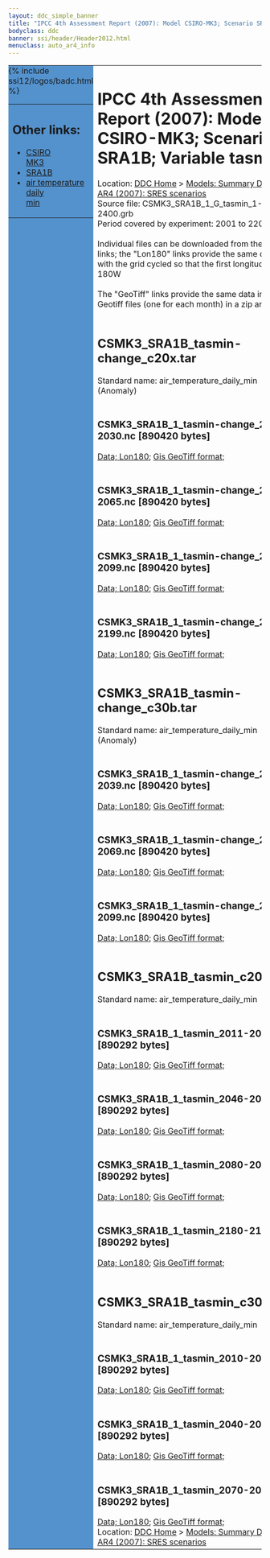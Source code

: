```yaml
---
layout: ddc_simple_banner
title: "IPCC 4th Assessment Report (2007): Model CSIRO-MK3; Scenario SRA1B; Variable tasmin"
bodyclass: ddc
banner: ssi/header/Header2012.html
menuclass: auto_ar4_info
---
```



<table width="100%" border="0" cellspacing="0" cellpadding="0" style="border-collapse: collapse;">
<tr style="margin:0;padding:0;border:0;">
<td style="margin:0;padding:0;border:0;height:1pt;width:150pt;background:#5492CD;" valign="top" >

<div id="lh-col2" class="auto_ar4_info">
<table class="menumain" bgcolor="#5492CD" cellspacing="0" width="100%" border="0">
<tr><td>
<h2> Other links:</h2>
<ul>
<li><a href="/auto/ar4/model-CSIRO-MK3.html">CSIRO<br/>MK3</a></li>
<li><a href="/auto/ar4/scenario-SRA1B.html">SRA1B</a></li>
<li><a href="/auto/ar4/var-air_temperature_daily_min.html">air temperature daily<br/> min</a></li>
</ul>
</td></tr>
{% include ssi12/logos/badc.html %}
</table>
</div>
</td>
<td><h1>IPCC 4th Assessment Report (2007): Model CSIRO-MK3; Scenario SRA1B; Variable tasmin</h1>

<!-- Breadcrumb1 -->
<div id="breadcrumb1" align="left">
Location: <a href="/index.html">DDC Home</a> > <a href="/sim/gcm_clim/">Models: Summary Data</a>
> <a href="/sim/gcm_clim/SRES_AR4/index.html">AR4 (2007): SRES scenarios</a>
</div>
<!-- End of Breadcrumb1 -->Source file: CSMK3_SRA1B_1_G_tasmin_1-2400.grb
<br/>
Period covered by experiment: 2001 to 2200<br/>
<br/>Individual files can be downloaded from the "data" links; the "Lon180" links provide the same data
         with the grid cycled so that the first longitude is 180W<br/>
<br/>The "GeoTiff" links provide the same data in 12 Geotiff files (one for each month)
          in a zip archive<br/>
<br/><h2>CSMK3_SRA1B_tasmin-change_c20x.tar</h2>
Standard name: air_temperature_daily_min (Anomaly)<br>
<br/><h3>CSMK3_SRA1B_1_tasmin-change_2011-2030.nc [890420 bytes]</h3>
<a href="/cgi-bin/downl/ar4_nc/tasmin/CSMK3_SRA1B_1_tasmin-change_2011-2030.nc">Data; </a><a href="/cgi-bin/downl/ar4_nc/tasmin/CSMK3_SRA1B_1_tasmin-change_2011-2030.cyto180.nc"> Lon180</a>; <a href="/cgi-bin/downl/ar4_tif/tasmin/CSMK3_SRA1B_1_tasmin-change_2011-2030.zip">Gis GeoTiff format; </a><br/>
<br/><h3>CSMK3_SRA1B_1_tasmin-change_2046-2065.nc [890420 bytes]</h3>
<a href="/cgi-bin/downl/ar4_nc/tasmin/CSMK3_SRA1B_1_tasmin-change_2046-2065.nc">Data; </a><a href="/cgi-bin/downl/ar4_nc/tasmin/CSMK3_SRA1B_1_tasmin-change_2046-2065.cyto180.nc"> Lon180</a>; <a href="/cgi-bin/downl/ar4_tif/tasmin/CSMK3_SRA1B_1_tasmin-change_2046-2065.zip">Gis GeoTiff format; </a><br/>
<br/><h3>CSMK3_SRA1B_1_tasmin-change_2080-2099.nc [890420 bytes]</h3>
<a href="/cgi-bin/downl/ar4_nc/tasmin/CSMK3_SRA1B_1_tasmin-change_2080-2099.nc">Data; </a><a href="/cgi-bin/downl/ar4_nc/tasmin/CSMK3_SRA1B_1_tasmin-change_2080-2099.cyto180.nc"> Lon180</a>; <a href="/cgi-bin/downl/ar4_tif/tasmin/CSMK3_SRA1B_1_tasmin-change_2080-2099.zip">Gis GeoTiff format; </a><br/>
<br/><h3>CSMK3_SRA1B_1_tasmin-change_2180-2199.nc [890420 bytes]</h3>
<a href="/cgi-bin/downl/ar4_nc/tasmin/CSMK3_SRA1B_1_tasmin-change_2180-2199.nc">Data; </a><a href="/cgi-bin/downl/ar4_nc/tasmin/CSMK3_SRA1B_1_tasmin-change_2180-2199.cyto180.nc"> Lon180</a>; <a href="/cgi-bin/downl/ar4_tif/tasmin/CSMK3_SRA1B_1_tasmin-change_2180-2199.zip">Gis GeoTiff format; </a><br/>
<br/><h2>CSMK3_SRA1B_tasmin-change_c30b.tar</h2>
Standard name: air_temperature_daily_min (Anomaly)<br>
<br/><h3>CSMK3_SRA1B_1_tasmin-change_2010-2039.nc [890420 bytes]</h3>
<a href="/cgi-bin/downl/ar4_nc/tasmin/CSMK3_SRA1B_1_tasmin-change_2010-2039.nc">Data; </a><a href="/cgi-bin/downl/ar4_nc/tasmin/CSMK3_SRA1B_1_tasmin-change_2010-2039.cyto180.nc"> Lon180</a>; <a href="/cgi-bin/downl/ar4_tif/tasmin/CSMK3_SRA1B_1_tasmin-change_2010-2039.zip">Gis GeoTiff format; </a><br/>
<br/><h3>CSMK3_SRA1B_1_tasmin-change_2040-2069.nc [890420 bytes]</h3>
<a href="/cgi-bin/downl/ar4_nc/tasmin/CSMK3_SRA1B_1_tasmin-change_2040-2069.nc">Data; </a><a href="/cgi-bin/downl/ar4_nc/tasmin/CSMK3_SRA1B_1_tasmin-change_2040-2069.cyto180.nc"> Lon180</a>; <a href="/cgi-bin/downl/ar4_tif/tasmin/CSMK3_SRA1B_1_tasmin-change_2040-2069.zip">Gis GeoTiff format; </a><br/>
<br/><h3>CSMK3_SRA1B_1_tasmin-change_2070-2099.nc [890420 bytes]</h3>
<a href="/cgi-bin/downl/ar4_nc/tasmin/CSMK3_SRA1B_1_tasmin-change_2070-2099.nc">Data; </a><a href="/cgi-bin/downl/ar4_nc/tasmin/CSMK3_SRA1B_1_tasmin-change_2070-2099.cyto180.nc"> Lon180</a>; <a href="/cgi-bin/downl/ar4_tif/tasmin/CSMK3_SRA1B_1_tasmin-change_2070-2099.zip">Gis GeoTiff format; </a><br/>
<br/><h2>CSMK3_SRA1B_tasmin_c20x.tar</h2>
Standard name: air_temperature_daily_min<br>
<br/><h3>CSMK3_SRA1B_1_tasmin_2011-2030.nc [890292 bytes]</h3>
<a href="/cgi-bin/downl/ar4_nc/tasmin/CSMK3_SRA1B_1_tasmin_2011-2030.nc">Data; </a><a href="/cgi-bin/downl/ar4_nc/tasmin/CSMK3_SRA1B_1_tasmin_2011-2030.cyto180.nc"> Lon180</a>; <a href="/cgi-bin/downl/ar4_tif/tasmin/CSMK3_SRA1B_1_tasmin_2011-2030.zip">Gis GeoTiff format; </a><br/>
<br/><h3>CSMK3_SRA1B_1_tasmin_2046-2065.nc [890292 bytes]</h3>
<a href="/cgi-bin/downl/ar4_nc/tasmin/CSMK3_SRA1B_1_tasmin_2046-2065.nc">Data; </a><a href="/cgi-bin/downl/ar4_nc/tasmin/CSMK3_SRA1B_1_tasmin_2046-2065.cyto180.nc"> Lon180</a>; <a href="/cgi-bin/downl/ar4_tif/tasmin/CSMK3_SRA1B_1_tasmin_2046-2065.zip">Gis GeoTiff format; </a><br/>
<br/><h3>CSMK3_SRA1B_1_tasmin_2080-2099.nc [890292 bytes]</h3>
<a href="/cgi-bin/downl/ar4_nc/tasmin/CSMK3_SRA1B_1_tasmin_2080-2099.nc">Data; </a><a href="/cgi-bin/downl/ar4_nc/tasmin/CSMK3_SRA1B_1_tasmin_2080-2099.cyto180.nc"> Lon180</a>; <a href="/cgi-bin/downl/ar4_tif/tasmin/CSMK3_SRA1B_1_tasmin_2080-2099.zip">Gis GeoTiff format; </a><br/>
<br/><h3>CSMK3_SRA1B_1_tasmin_2180-2199.nc [890292 bytes]</h3>
<a href="/cgi-bin/downl/ar4_nc/tasmin/CSMK3_SRA1B_1_tasmin_2180-2199.nc">Data; </a><a href="/cgi-bin/downl/ar4_nc/tasmin/CSMK3_SRA1B_1_tasmin_2180-2199.cyto180.nc"> Lon180</a>; <a href="/cgi-bin/downl/ar4_tif/tasmin/CSMK3_SRA1B_1_tasmin_2180-2199.zip">Gis GeoTiff format; </a><br/>
<br/><h2>CSMK3_SRA1B_tasmin_c30b.tar</h2>
Standard name: air_temperature_daily_min<br>
<br/><h3>CSMK3_SRA1B_1_tasmin_2010-2039.nc [890292 bytes]</h3>
<a href="/cgi-bin/downl/ar4_nc/tasmin/CSMK3_SRA1B_1_tasmin_2010-2039.nc">Data; </a><a href="/cgi-bin/downl/ar4_nc/tasmin/CSMK3_SRA1B_1_tasmin_2010-2039.cyto180.nc"> Lon180</a>; <a href="/cgi-bin/downl/ar4_tif/tasmin/CSMK3_SRA1B_1_tasmin_2010-2039.zip">Gis GeoTiff format; </a><br/>
<br/><h3>CSMK3_SRA1B_1_tasmin_2040-2069.nc [890292 bytes]</h3>
<a href="/cgi-bin/downl/ar4_nc/tasmin/CSMK3_SRA1B_1_tasmin_2040-2069.nc">Data; </a><a href="/cgi-bin/downl/ar4_nc/tasmin/CSMK3_SRA1B_1_tasmin_2040-2069.cyto180.nc"> Lon180</a>; <a href="/cgi-bin/downl/ar4_tif/tasmin/CSMK3_SRA1B_1_tasmin_2040-2069.zip">Gis GeoTiff format; </a><br/>
<br/><h3>CSMK3_SRA1B_1_tasmin_2070-2099.nc [890292 bytes]</h3>
<a href="/cgi-bin/downl/ar4_nc/tasmin/CSMK3_SRA1B_1_tasmin_2070-2099.nc">Data; </a><a href="/cgi-bin/downl/ar4_nc/tasmin/CSMK3_SRA1B_1_tasmin_2070-2099.cyto180.nc"> Lon180</a>; <a href="/cgi-bin/downl/ar4_tif/tasmin/CSMK3_SRA1B_1_tasmin_2070-2099.zip">Gis GeoTiff format; </a><br/>
<!-- Breadcrumb2 -->
<div id="breadcrumb2" align="left">
Location: <a href="/index.html">DDC Home</a> > <a href="/sim/gcm_clim/">Models: Summary Data</a>
> <a href="/sim/gcm_clim/SRES_AR4/index.html">AR4 (2007): SRES scenarios</a>
</div>
<!-- End of Breadcrumb2 --></td></tr></table>

